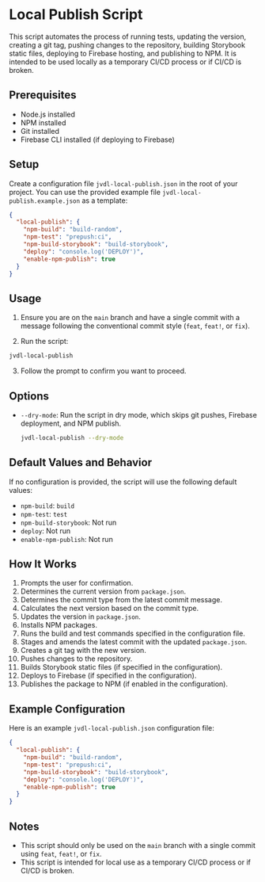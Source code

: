# Local Publish Script

This script automates the process of running tests, updating the version, creating a git tag, pushing changes to the repository, building Storybook static files, deploying to Firebase hosting, and publishing to NPM. It is intended to be used locally as a temporary CI/CD process or if CI/CD is broken.

## Prerequisites

- Node.js installed
- NPM installed
- Git installed
- Firebase CLI installed (if deploying to Firebase)

## Setup

Create a configuration file `jvdl-local-publish.json` in the root of your project. You can use the provided example file `jvdl-local-publish.example.json` as a template:

  ```json
  {
    "local-publish": {
      "npm-build": "build-random",
      "npm-test": "prepush:ci",
      "npm-build-storybook": "build-storybook",
      "deploy": "console.log('DEPLOY')",
      "enable-npm-publish": true
    }
  }
  ```

## Usage

1. Ensure you are on the `main` branch and have a single commit with a message following the conventional commit style (`feat`, `feat!`, or `fix`).

2. Run the script:

  ```sh
  jvdl-local-publish
  ```

3. Follow the prompt to confirm you want to proceed.

## Options

- `--dry-mode`: Run the script in dry mode, which skips git pushes, Firebase deployment, and NPM publish.

  ```sh
  jvdl-local-publish --dry-mode
  ```

## Default Values and Behavior

If no configuration is provided, the script will use the following default values:

- `npm-build`: `build`
- `npm-test`: `test`
- `npm-build-storybook`: Not run
- `deploy`: Not run
- `enable-npm-publish`: Not run

## How It Works

1. Prompts the user for confirmation.
2. Determines the current version from `package.json`.
3. Determines the commit type from the latest commit message.
4. Calculates the next version based on the commit type.
5. Updates the version in `package.json`.
6. Installs NPM packages.
7. Runs the build and test commands specified in the configuration file.
8. Stages and amends the latest commit with the updated `package.json`.
9. Creates a git tag with the new version.
10. Pushes changes to the repository.
11. Builds Storybook static files (if specified in the configuration).
12. Deploys to Firebase (if specified in the configuration).
13. Publishes the package to NPM (if enabled in the configuration).

## Example Configuration

Here is an example `jvdl-local-publish.json` configuration file:

```json
{
  "local-publish": {
    "npm-build": "build-random",
    "npm-test": "prepush:ci",
    "npm-build-storybook": "build-storybook",
    "deploy": "console.log('DEPLOY')",
    "enable-npm-publish": true
  }
}
```

## Notes

- This script should only be used on the `main` branch with a single commit using `feat`, `feat!`, or `fix`.
- This script is intended for local use as a temporary CI/CD process or if CI/CD is broken.

